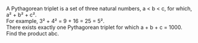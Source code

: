 A Pythagorean triplet is a set of three natural numbers, a < b < c, for which, a² + b² + c². <br /> For example, 3² + 4² = 9 + 16 = 25 = 5². <br />
There exists exactly one Pythagorean triplet for which a + b + c = 1000. <br /> Find the product abc.
